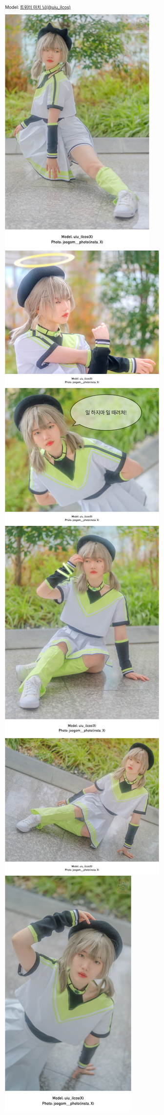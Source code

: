 ﻿---
dddd: 2024.02.18 일페
nickname: 아치
sns_type: x
sns_id: uiu_ilcos
---

<a name="uiu_ilcos"></a>
Model: <a href="https://x.com/uiu_ilcos" target="_blank">트위터 아치 님(@uiu_ilcos)</a>

![240218일페.jpg](/assets/img/2024/02-18/240218일페.jpg)
![240218일페2.jpg](/assets/img/2024/02-18/240218일페2.jpg)
![240218일페3.jpg](/assets/img/2024/02-18/240218일페3.jpg)
![240218일페4.jpg](/assets/img/2024/02-18/240218일페4.jpg)
![240218일페5.jpg](/assets/img/2024/02-18/240218일페5.jpg)
![240218일페6.jpg](/assets/img/2024/02-18/240218일페6.jpg)